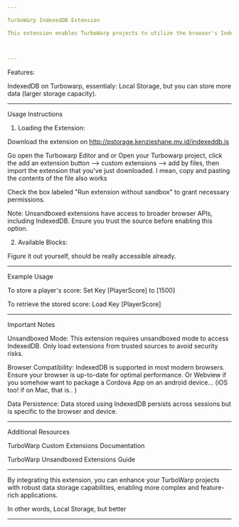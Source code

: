 ```yaml
---

TurboWarp IndexedDB Extension

This extension enables TurboWarp projects to utilize the browser's IndexedDB API, allowing for the storage, retrieval, and management of structured data directly within the browser.  By leveraging IndexedDB, your projects can handle larger and more complex datasets beyond the capabilities of traditional local storage. Don't understand this buzzword,  it means Local Storage or Save but better.



---
```


Features:

IndexedDB on Turbowarp, essentialy: Local Storage, but you can store more data (larger storage capacity). 

---

Usage Instructions

1. Loading the Extension:

Download the extension on http://pstorage.kenzieshane.my.id/indexeddb.js

Go open the Turbowarp Editor and or Open your Turbowarp project, click the add an extension button --> custom extensions --> add by files, then import the extension that you've just downloaded. I mean, copy and pasting the contents of the file also works

Check the box labeled "Run extension without sandbox" to grant necessary permissions. 


Note: Unsandboxed extensions have access to broader browser APIs, including IndexedDB. Ensure you trust the source before enabling this option.


2. Available Blocks:

Figure it out yourself, should be really accessible already. 

---
Example Usage

To store a player's score: 
Set Key [PlayerScore] to [1500]



To retrieve the stored score: 
Load Key [PlayerScore]


---

Important Notes

Unsandboxed Mode: This extension requires unsandboxed mode to access IndexedDB.  Only load extensions from trusted sources to avoid security risks.  

Browser Compatibility: IndexedDB is supported in most modern browsers.  Ensure your browser is up-to-date for optimal performance. Or Webview if you somehow want to package a Cordova App on an android device... (iOS too! if on Mac, that is.. ) 

Data Persistence: Data stored using IndexedDB persists across sessions but is specific to the browser and device. 



---

Additional Resources

TurboWarp Custom Extensions Documentation

TurboWarp Unsandboxed Extensions Guide



---

By integrating this extension, you can enhance your TurboWarp projects with robust data storage capabilities, enabling more complex and feature-rich applications. 

In other words, Local Storage, but better

---

